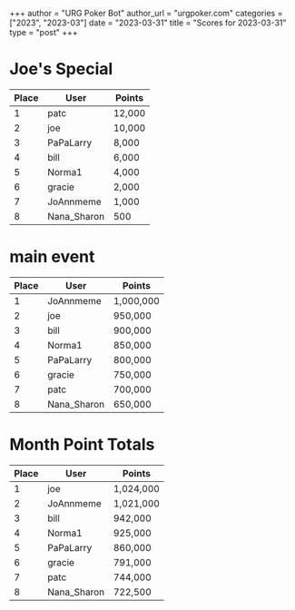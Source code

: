 +++
author = "URG Poker Bot"
author_url = "urgpoker.com"
categories = ["2023", "2023-03"]
date = "2023-03-31"
title = "Scores for 2023-03-31"
type = "post"
+++
# Joe's Special

| Place | User | Points |
|-------|------|--------|
| 1 | patc | 12,000 |
| 2 | joe | 10,000 |
| 3 | PaPaLarry | 8,000 |
| 4 | bill | 6,000 |
| 5 | Norma1 | 4,000 |
| 6 | gracie | 2,000 |
| 7 | JoAnnmeme | 1,000 |
| 8 | Nana_Sharon | 500 |

# main event

| Place | User | Points |
|-------|------|--------|
| 1 | JoAnnmeme | 1,000,000 |
| 2 | joe | 950,000 |
| 3 | bill | 900,000 |
| 4 | Norma1 | 850,000 |
| 5 | PaPaLarry | 800,000 |
| 6 | gracie | 750,000 |
| 7 | patc | 700,000 |
| 8 | Nana_Sharon | 650,000 |

# Month Point Totals

| Place | User | Points |
|-------|------|--------|
| 1 | joe | 1,024,000 |
| 2 | JoAnnmeme | 1,021,000 |
| 3 | bill | 942,000 |
| 4 | Norma1 | 925,000 |
| 5 | PaPaLarry | 860,000 |
| 6 | gracie | 791,000 |
| 7 | patc | 744,000 |
| 8 | Nana_Sharon | 722,500 |
